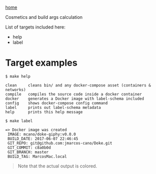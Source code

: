 [home](../README.md)

Cosmetics and build args calculation


List of targets included here:

- help
- label


# Target examples 
`$ make help`

```
clean     cleans bin/ and any docker-compose asset (containers & networks)
compile   compiles the source code inside a docker container
docker    generates a Docker image with label-schema included
config    shows docker-compose config command
label     prints out label-schema metadata
help      prints this help message
```


`$ make label`

```
=> Docker image was created 
 IMAGE: mcano/doke-giphy:v0.0.0 
 BUILD_DATE: 2017-06-07 22:46:45 
 GIT_REPO: git@github.com:jmarcos-cano/Doke.git 
 GIT_COMMIT: c8a0b0d 
 GIT_BRANCH: master  
 BUILD_TAG: MarcosMac.local 
```

> Note that the actual output is colored.

